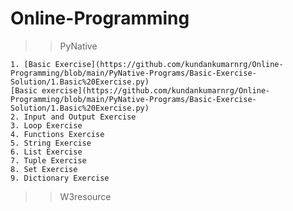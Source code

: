 # Online-Programming
>> PyNative

    1. [Basic Exercise](https://github.com/kundankumarnrg/Online-Programming/blob/main/PyNative-Programs/Basic-Exercise-Solution/1.Basic%20Exercise.py)
    [Basic exercise](https://github.com/kundankumarnrg/Online-Programming/blob/main/PyNative-Programs/Basic-Exercise-Solution/1.Basic%20Exercise.py)
    2. Input and Output Exercise
    3. Loop Exercise
    4. Functions Exercise
    5. String Exercise
    6. List Exercise
    7. Tuple Exercise
    8. Set Exercise
    9. Dictionary Exercise
    
    
    
    
>> W3resource
